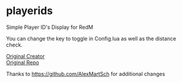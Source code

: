 # playerids
 Simple Player ID's Display for RedM
 
 You can change the key to toggle in Config.lua as well as the distance check.

[Original Creator](https://github.com/Kronus8)  
[Original Repo](https://github.com/Kronus8/playerids)  

Thanks to https://github.com/AlexMartSch for additional changes
